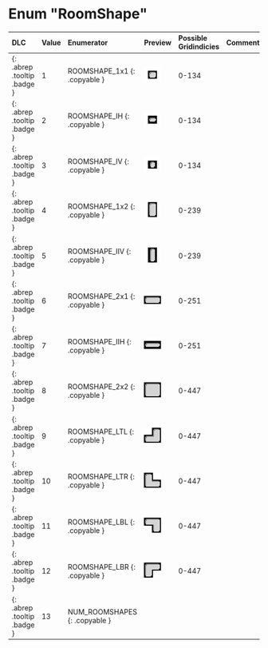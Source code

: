 # Enum "RoomShape"
|DLC|Value|Enumerator|Preview|Possible Gridindicies|Comment|
|:--|:--|:--|:--|:--|:--|
|[ ](#){: .abrep .tooltip .badge }|1 |ROOMSHAPE_1x1 {: .copyable } | ![img](../images/roomshapes/1.png) | 0-134 | 
|[ ](#){: .abrep .tooltip .badge }|2 |ROOMSHAPE_IH {: .copyable } | ![img](../images/roomshapes/2.png) | 0-134 | 
|[ ](#){: .abrep .tooltip .badge }|3 |ROOMSHAPE_IV {: .copyable } | ![img](../images/roomshapes/3.png) | 0-134 | 
|[ ](#){: .abrep .tooltip .badge }|4 |ROOMSHAPE_1x2 {: .copyable } | ![img](../images/roomshapes/4.png) | 0-239 | 
|[ ](#){: .abrep .tooltip .badge }|5 |ROOMSHAPE_IIV {: .copyable } | ![img](../images/roomshapes/5.png) | 0-239 | 
|[ ](#){: .abrep .tooltip .badge }|6 |ROOMSHAPE_2x1 {: .copyable } | ![img](../images/roomshapes/6.png) | 0-251 | 
|[ ](#){: .abrep .tooltip .badge }|7 |ROOMSHAPE_IIH {: .copyable } | ![img](../images/roomshapes/7.png) | 0-251 | 
|[ ](#){: .abrep .tooltip .badge }|8 |ROOMSHAPE_2x2 {: .copyable } | ![img](../images/roomshapes/8.png) | 0-447 | 
|[ ](#){: .abrep .tooltip .badge }|9 |ROOMSHAPE_LTL {: .copyable } | ![img](../images/roomshapes/9.png) | 0-447 | 
|[ ](#){: .abrep .tooltip .badge }|10 |ROOMSHAPE_LTR {: .copyable } | ![img](../images/roomshapes/10.png) | 0-447 | 
|[ ](#){: .abrep .tooltip .badge }|11 |ROOMSHAPE_LBL {: .copyable } | ![img](../images/roomshapes/11.png) | 0-447 | 
|[ ](#){: .abrep .tooltip .badge }|12 |ROOMSHAPE_LBR {: .copyable } | ![img](../images/roomshapes/12.png) | 0-447 | 
|[ ](#){: .abrep .tooltip .badge }|13 |NUM_ROOMSHAPES {: .copyable } |  |  | 